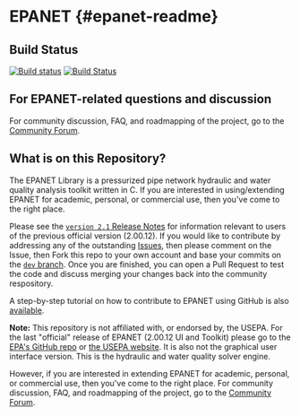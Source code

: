 EPANET {#epanet-readme}
======

## Build Status
[![Build status](https://ci.appveyor.com/api/projects/status/19wpg4g2cmj3oihl?svg=true)](https://ci.appveyor.com/project/OpenWaterAnalytics/epanet/branch/dev)
[![Build Status](https://travis-ci.org/OpenWaterAnalytics/EPANET.svg?branch=dev)](https://travis-ci.org/OpenWaterAnalytics/EPANET)

## For EPANET-related questions and discussion
For community discussion, FAQ, and roadmapping of the project, go to the [Community Forum](http://community.wateranalytics.org/category/epanet). 

## What is on this Repository?
The EPANET Library is a pressurized pipe network hydraulic and water quality analysis toolkit written in C. If you are interested in using/extending EPANET for academic, personal, or commercial use, then you've come to the right place. 

Please see the [`version 2.1` Release Notes](https://github.com/OpenWaterAnalytics/EPANET/blob/master/ReleaseNotes2_1.md) for information relevant to users of the previous official version (2.00.12). If you would like to contribute by addressing any of the outstanding [Issues](https://github.com/OpenWaterAnalytics/EPANET/issues), then please comment on the Issue, then Fork this repo to your own account and base your commits on the [`dev` branch](https://github.com/OpenWaterAnalytics/EPANET/tree/dev). Once you are finished, you can open a Pull Request to test the code and discuss merging your changes back into the community respository.

A step-by-step tutorial on how to contribute to EPANET using GitHub is also [available](http://www.slideshare.net/demetriseliades/contributing-to-epanet-using-github-in-windows).

__Note:__ This repository is not affiliated with, or endorsed by, the USEPA. For the last "official" release of EPANET (2.00.12 UI and Toolkit) please go to the [EPA's GitHub repo](https://github.com/USEPA/Water-Distribution-Network-Model) or [the USEPA website](http://www2.epa.gov/water-research/epanet). It is also not the graphical user interface version. This is the hydraulic and water quality solver engine.

However, if you are interested in extending EPANET for academic, personal, or commercial use, then you've come to the right place. For community discussion, FAQ, and roadmapping of the project, go to the [Community Forum](http://community.wateranalytics.org/category/epanet). 
